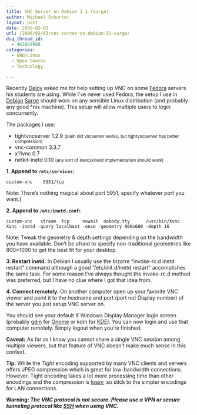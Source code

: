 ```yaml
---
title: VNC Server on Debian 3.1 (Sarge)
author: Michael Schurter
layout: post
date: 2006-02-03
url: /2006/02/03/vnc-server-on-debian-31-sarge/
dsq_thread_id:
  - 463869988
categories:
  - GNU/Linux
  - Open Source
  - Technology

---
```

Recently [Deloy][1] asked me for help setting up VNC on some [Fedora][2] servers his students are using. While I&#8217;ve never used Fedora, the setup I use in [Debian][3] [Sarge][4] should work on any sensible Linux distribution (and probably any good *nix machine). This setup will allow multiple users to login concurrently.
  
The packages I use:

  * tightvncserver 1.2.9 <small>(plain old vncserver works, but tightvncserver has better compression)</small>
  * vnc-common 3.3.7
  * x11vnc 0.7
  * netkit-inetd 0.10 <small>(any sort of inetd/xinetd implementation should work)</small>

**1. Append to `/etc/services`:**

`custom-vnc    5951/tcp`

Note: There&#8217;s nothing magical about port 5951, specify whatever port you want.)

**2. Append to `/etc/inetd.conf`:**

`custom-vnc   stream  tcp     nowait  nobody.tty      /usr/bin/Xvnc Xvnc -inetd -query localhost -once -geometry 800x600 -depth 16`

Note: Tweak the geometry & depth settings depending on the bandwidth you have available. Don&#8217;t be afraid to specify non-traditional geometries like 800&#215;1000 to get the best fit for your desktop.

**3. Restart inetd.** In Debian I usually use the bizarre &#8220;invoke-rc.d inetd restart&#8221; command although a good &#8220;/etc/init.d/inetd restart&#8221; accomplishes the same task. For some reason I&#8217;ve always thought the invoke-rc.d method was preferred, but I have no clue where I got that idea from.

**4. Connect remotely.** On another computer open up your favorite VNC viewer and point it to the hostname and port (port not Display number) of the server you just setup VNC server on.

You should see your default X Windows Display Manager login screen (probably [gdm][5] for [Gnome][6] or kdm for [KDE][7]). You can now login and use that computer remotely. Simply logout when you&#8217;re finished.

**Caveat:** As far as I know you cannot share a single VNC session among multiple viewers, but that feature of VNC doesn&#8217;t make much sense in this context.

<span style="font-weight: bold">Tip:</span> While the <span style="font-style: italic">Tight</span> encoding supported by many VNC clients and servers offers JPEG compression which is great for low-bandwidth connections. However, Tight encoding takes a lot more processing time than other encodings and the compression is [lossy][8], so stick to the simpler encodings for LAN connections.
  
<span style="font-weight: bold" />

<span style="font-weight: bold">Warning:</span> <span style="font-style: italic">The VNC protocol is not secure. Please use a VPN or secure tunneling protocol like <a href="http://www.openssh.org/">SSH</a> when using VNC.</span>

 [1]: http://www.greenville.edu/faculty/dcole/
 [2]: http://fedora.redhat.com/
 [3]: http://www.debian.org/
 [4]: http://www.debian.org/releases/sarge/
 [5]: http://www.gnome.org/projects/gdm/
 [6]: http://www.gnome.org/
 [7]: http://www.kde.org/
 [8]: http://en.wikipedia.org/wiki/Lossy_compression